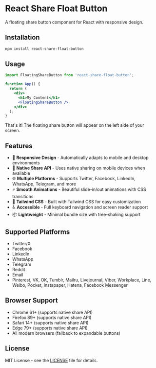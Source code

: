 # React Share Float Button

A floating share button component for React with responsive design.

## Installation

```bash
npm install react-share-float-button
```

## Usage

```jsx
import FloatingShareButton from 'react-share-float-button';

function App() {
  return (
    <div>
      <h1>My Content</h1>
      <FloatingShareButton />
    </div>
  );
}
```

That's it! The floating share button will appear on the left side of your screen.

## Features

- 🎯 **Responsive Design** - Automatically adapts to mobile and desktop environments
- 📱 **Native Share API** - Uses native sharing on mobile devices when available
- 🌐 **Multiple Platforms** - Supports Twitter, Facebook, LinkedIn, WhatsApp, Telegram, and more
- ⚡ **Smooth Animations** - Beautiful slide-in/out animations with CSS transitions
- 🎨 **Tailwind CSS** - Built with Tailwind CSS for easy customization
- ♿ **Accessible** - Full keyboard navigation and screen reader support
- 📦 **Lightweight** - Minimal bundle size with tree-shaking support

## Supported Platforms

- Twitter/X
- Facebook
- LinkedIn
- WhatsApp
- Telegram
- Reddit
- Email
- Pinterest, VK, OK, Tumblr, Mailru, Livejournal, Viber, Workplace, Line, Weibo, Pocket, Instapaper, Hatena, Facebook Messenger

## Browser Support

- Chrome 61+ (supports native share API)
- Firefox 89+ (supports native share API)
- Safari 14+ (supports native share API)
- Edge 79+ (supports native share API)
- All modern browsers (fallback to expandable buttons)

## License

MIT License - see the [LICENSE](LICENSE) file for details.
